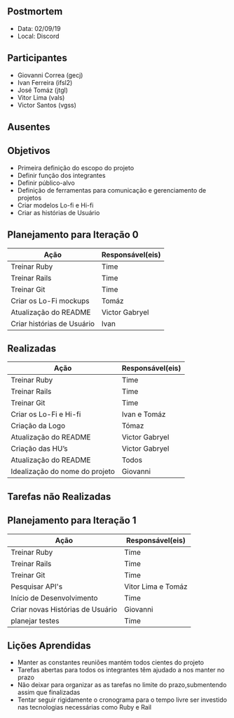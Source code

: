 ## Postmortem
* Data: 02/09/19
* Local: Discord
## Participantes
  * Giovanni Correa (gecj)
  * Ivan Ferreira (ifsl2)
  * José Tomáz (jtgl)
  * Vitor Lima (vals)
  * Victor Santos (vgss)
## Ausentes
  
## Objetivos
 * Primeira definição do escopo do projeto
 * Definir função dos integrantes
 * Definir público-alvo
 * Definição de ferramentas para comunicação e gerenciamento de projetos
 * Criar modelos Lo-fi e Hi-fi
 * Criar as histórias de Usuário

## Planejamento para Iteração 0
| Ação | Responsável(eis) |
|----------|----------|
| Treinar Ruby           | Time     |
| Treinar Rails          | Time     |
| Treinar Git            | Time     |
| Criar os Lo-Fi mockups | Tomáz |
| Atualização do README | Victor Gabryel |
| Criar histórias de Usuário | Ivan |
## Realizadas
| Ação | Responsável(eis) |
|----------|----------|
| Treinar Ruby           | Time     |
| Treinar Rails          | Time     |
| Treinar Git            | Time     |
| Criar os Lo-Fi e Hi-fi | Ivan e Tomáz |
| Criação da Logo | Tómaz |
| Atualização do README | Victor Gabryel |
| Criação das HU’s| Victor Gabryel |
| Atualização do README | Todos |
| Idealização do nome do projeto| Giovanni |
## Tarefas não Realizadas 


## Planejamento para Iteração 1
| Ação | Responsável(eis) |
|----------|----------|
| Treinar Ruby           | Time     |
| Treinar Rails          | Time     |
| Treinar Git            | Time     |
| Pesquisar API's  | Vitor Lima e Tomáz |
| Início de Desenvolvimento | Time |
| Criar novas Histórias de Usuário | Giovanni |
| planejar testes | Time |

## Lições Aprendidas
* Manter as constantes reuniões mantém todos cientes do projeto
* Tarefas abertas para todos os integrantes têm ajudado a nos manter no prazo
* Não deixar para organizar as as tarefas no limite do prazo,submentendo assim que finalizadas
* Tentar seguir rigidamente o cronograma para o tempo livre ser investido nas tecnologias necessárias como Ruby e Rail
